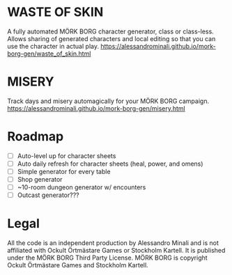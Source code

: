 # WASTE OF SKIN
A fully automated MÖRK BORG character generator, class or class-less.
Allows sharing of generated characters and local editing so that you can use the character in actual play.
https://alessandrominali.github.io/mork-borg-gen/waste_of_skin.html

# MISERY
Track days and misery automagically for your MÖRK BORG campaign.
https://alessandrominali.github.io/mork-borg-gen/misery.html

# Roadmap

 - [ ] Auto-level up for character sheets
 - [ ] Auto daily refresh for character sheets (heal, power, and omens)
 - [ ] Simple generator for every table
 - [ ] Shop generator
 - [ ] ~10-room dungeon generator w/ encounters
 - [ ] Outcast generator???

# Legal
All the code is an independent production by Alessandro Minali and is not affiliated with Ockult Örtmästare Games or Stockholm Kartell. It is published under the MÖRK BORG Third Party License.
MÖRK BORG is copyright Ockult Örtmästare Games and Stockholm Kartell.
